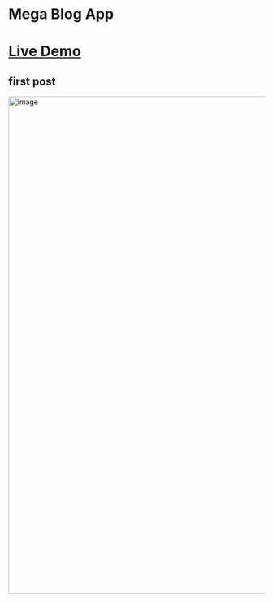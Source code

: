 # Mega Blog App
# <a href="https://mega-blog-app-uopj-mesiq9ocg-amanqureshi0111s-projects.vercel.app/"> Live Demo </a>
## first post
<img width="1916" height="978" alt="image" src="https://github.com/user-attachments/assets/985383a5-536c-4dff-8a89-669be9164269" />
